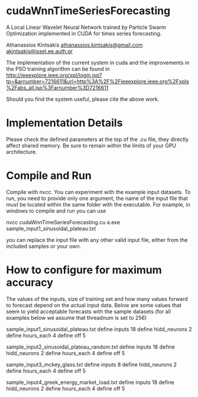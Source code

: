 # cudaWnnTimeSeriesForecasting
A Local Linear Wavelet Neural Network trained by Particle Swarm Optimization implemented in CUDA for times series forecasting.

Athanassios Kintsakis
athanassios.kintsakis@gmail.com
akintsakis@issel.ee.auth.gr

The implementation of the current system in cuda and the improvements in the PSO training algorithm can be found in
http://ieeexplore.ieee.org/xpl/login.jsp?tp=&arnumber=7216611&url=http%3A%2F%2Fieeexplore.ieee.org%2Fxpls%2Fabs_all.jsp%3Farnumber%3D7216611

Should you find the system useful, please cite the above work.

# Implementation Details
Please check the defined parameters at the top of the .cu file, they directly affect shared memory. Be sure to remain within the limits of your GPU architecture.

# Compile and Run
Compile with nvcc. You can experiment with the example input datasets. To run, you need to provide only one argument, the name of the input file that must be located within the same folder with the executable. For example, in windows to compile and run you can use

nvcc cudaWnnTimeSeriesForecasting.cu
a.exe sample_input1_sinusoidal_plateau.txt

you can replace the input file with any other valid input file, either from the included samples or your own.

# How to configure for maximum accuracy
The values of the inputs, size of training set and how many values forward to forecast depend on the actual input data.
Below are some values that seem to yield acceptable forecasts with the sample datasets (for all examples below we assume that threadnum is set to 256)

sample_input1_sinusoidal_plateau.txt
define inputs 18
define hidd_neurons 2
define hours_each 4
define off 5

sample_input2_sinusoidal_plateau_random.txt
define inputs 18
define hidd_neurons 2
define hours_each 4
define off 5

sample_input3_mckey_glass.txt
define inputs 8
define hidd_neurons 2
define hours_each 4
define off 5

sample_input4_greek_energy_market_load.txt
define inputs 18
define hidd_neurons 2
define hours_each 4
define off 5
